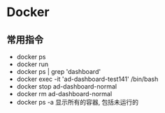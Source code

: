 # Docker

## 常用指令
- docker ps 
- docker run 
- docker ps | grep 'dashboard'
- docker exec -it 'ad-dashboard-test141' /bin/bash
- docker stop ad-dashboard-normal 
- docker rm ad-dashboard-normal
- docker ps -a 显示所有的容器, 包括未运行的